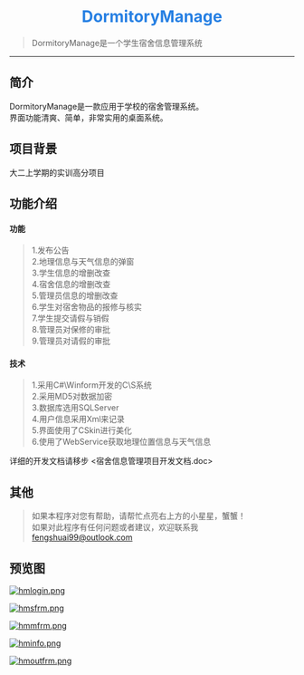 <h1 align='center'><font color='#2780e3'>  DormitoryManage </font></h1>

> DormitoryManage是一个学生宿舍信息管理系统
------------------------------
## 简介
DormitoryManage是一款应用于学校的宿舍管理系统。  
界面功能清爽、简单，非常实用的桌面系统。  
## 项目背景
大二上学期的实训高分项目
## 功能介绍
#### 功能
> 1.发布公告  
> 2.地理信息与天气信息的弹窗  
> 3.学生信息的增删改查  
> 4.宿舍信息的增删改查  
> 5.管理员信息的增删改查  
> 6.学生对宿舍物品的报修与核实  
> 7.学生提交请假与销假  
> 8.管理员对保修的审批  
> 9.管理员对请假的审批
#### 技术
> 1.采用C#\Winform开发的C\S系统  
> 2.采用MD5对数据加密  
> 3.数据库选用SQLServer  
> 4.用户信息采用Xml来记录  
> 5.界面使用了CSkin进行美化  
> 6.使用了WebService获取地理位置信息与天气信息  

详细的开发文档请移步 <宿舍信息管理项目开发文档.doc>

## 其他
> 如果本程序对您有帮助，请帮忙点亮右上方的小星星，蟹蟹！  
> 如果对此程序有任何问题或者建议，欢迎联系我 <fengshuai99@outlook.com>
## 预览图

[![hmlogin.png](https://i.loli.net/2019/07/22/5d3514724add521150.png)](https://i.loli.net/2019/07/22/5d3514724add521150.png)

[![hmsfrm.png](https://i.loli.net/2019/07/22/5d3514c8a13c252960.png)](https://i.loli.net/2019/07/22/5d3514c8a13c252960.png)

[![hmmfrm.png](https://i.loli.net/2019/07/22/5d3514fda20c074107.png)](https://i.loli.net/2019/07/22/5d3514fda20c074107.png)

[![hminfo.png](https://i.loli.net/2019/07/22/5d351513dbabc27636.png)](https://i.loli.net/2019/07/22/5d351513dbabc27636.png)

[![hmoutfrm.png](https://i.loli.net/2019/07/22/5d351534db1f977256.png)](https://i.loli.net/2019/07/22/5d351534db1f977256.png)

